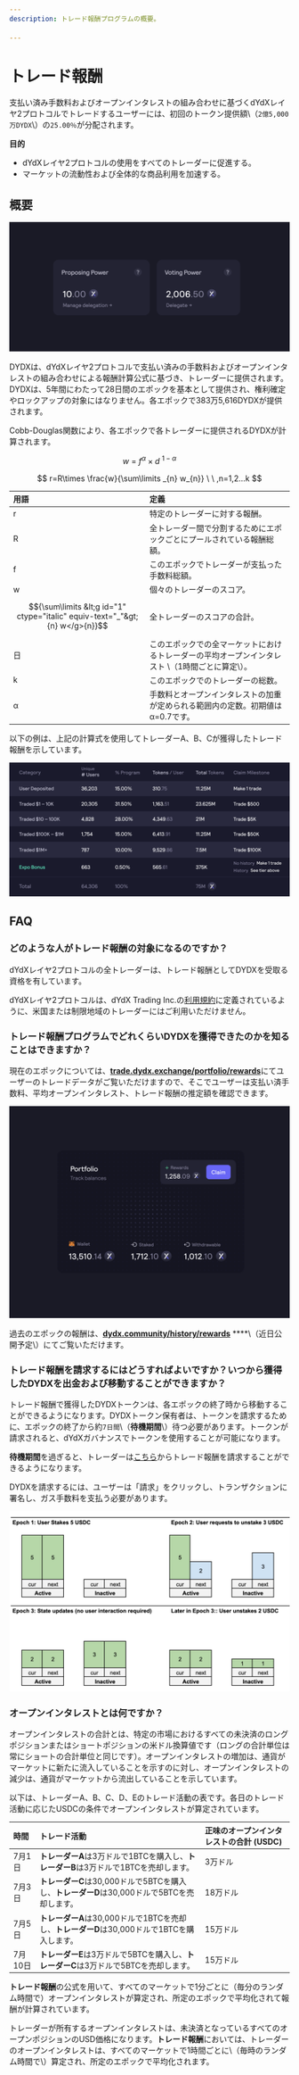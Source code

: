 ```yaml
---
description: トレード報酬プログラムの概要。

---
```


# トレード報酬

支払い済み手数料およびオープンインタレストの組み合わせに基づくdYdXレイヤ2プロトコルでトレードするユーザーには、初回のトークン提供額\（`2億5,000万DYDX`\）の`25.00％`が分配されます。

**目的**

* dYdXレイヤ2プロトコルの使用をすべてのトレーダーに促進する。
* マーケットの流動性および全体的な商品利用を加速する。

## **概要**

![dYdXレイヤ2プロトコルでトレードすることで報酬を獲得する](../.gitbook/assets/image%20%2814%29.png)

DYDXは、dYdXレイヤ2プロトコルで支払い済みの手数料およびオープンインタレストの組み合わせによる報酬計算公式に基づき、トレーダーに提供されます。DYDXは、5年間にわたって28日間のエポックを基本として提供され、権利確定やロックアップの対象にはなりません。各エポックで383万5,616DYDXが提供されます。

Cobb-Douglas関数により、各エポックで各トレーダーに提供されるDYDXが計算されます。

$$
w\ =\ f ^{\alpha } \times d \ ^{1-\alpha }
$$

$$
r=R\times \frac{w}{\sum\limits _{n} w_{n}} \ \ ,n=1,2...k
$$

| 用語 | 定義 |
| :--- | :--- |
| r | 特定のトレーダーに対する報酬。 |
| R | 全トレーダー間で分割するためにエポックごとにプールされている報酬総額。 |
| f | このエポックでトレーダーが支払った手数料総額。 |
| w | 個々のトレーダーのスコア。 |
| $${\sum\limits &lt;g id="1" ctype="italic" equiv-text="_"&gt;{n} w</g>{n}}$$ | 全トレーダーのスコアの合計。 |
| 日 | このエポックでの全マーケットにおけるトレーダーの平均オープンインタレスト \（1時間ごとに算定\）。 |
| k | このエポックでのトレーダーの総数。 |
| α | 手数料とオープンインタレストの加重が定められる範囲内の定数。初期値はα=0.7です。 |

以下の例は、上記の計算式を使用してトレーダーA、B、Cが獲得したトレード報酬を示しています。

![トレード報酬の分配例](../.gitbook/assets/image%20%2838%29.png)

## FAQ

### どのような人がトレード報酬の対象になるのですか？

dYdXレイヤ2プロトコルの全トレーダーは、トレード報酬としてDYDXを受取る資格を有しています。

dYdXレイヤ2プロトコルは、dYdX Trading Inc.の[利用規約](https://dydx.exchange/terms)に定義されているように、米国または制限地域のトレーダーにはご利用いただけません。

### トレード報酬プログラムでどれくらいDYDXを獲得できたのかを知ることはできますか？

現在のエポックについては、[**trade.dydx.exchange/portfolio/rewards**](https://trade.dydx.exchange/portfolio/rewards)にてユーザーのトレードデータがご覧いただけますので、そこでユーザーは支払い済手数料、平均オープンインタレスト、トレード報酬の推定額を確認できます。

![現在のエポックの報酬情報](../.gitbook/assets/image%20%2820%29.png)

過去のエポックの報酬は、[**dydx.community/history/rewards**](https://dydx.community/history/rewards) ****\（近日公開予定\）にてご覧いただけます。

### トレード報酬を請求するにはどうすればよいですか？いつから獲得したDYDXを出金および移動することができますか？

トレード報酬で獲得したDYDXトークンは、各エポックの終了時から移動することができるようになります。DYDXトークン保有者は、トークンを請求するために、エポックの終了から約`7日間`\（**待機期間**\）待つ必要があります。トークンが請求されると、dYdXガバナンスでトークンを使用することが可能になります。

**待機期間**を過ぎると、トレーダーは[こちら](https://dydx.community/dashboard)からトレード報酬を請求することができるようになります。

DYDXを請求するには、ユーザーは「請求」をクリックし、トランザクションに署名し、ガス手数料を支払う必要があります。

![報酬のポートフォリオ概要](../.gitbook/assets/image.png)

### オープンインタレストとは何ですか？

オープンインタレストの合計とは、特定の市場におけるすべての未決済のロングポジションまたはショートポジションの米ドル換算値です（ロングの合計単位は常にショートの合計単位と同じです）。オープンインタレストの増加は、通貨がマーケットに新たに流入していることを示すのに対し、オープンインタレストの減少は、通貨がマーケットから流出していることを示しています。

以下は、トレーダーA、B、C、D、Eのトレード活動の表です。各日のトレード活動に応じたUSDCの条件でオープンインタレストが算定されています。

| 時間 | トレード活動 | 正味のオープンインタレストの合計 \(USDC\) |
| :--- | :--- | :--- |
| 7月1日 | **トレーダーA**は3万ドルで1BTCを購入し、**トレーダーB**は3万ドルで1BTCを売却します。 | 3万ドル |
| 7月3日 | **トレーダーC**は30,000ドルで5BTCを購入し、**トレーダーD**は30,000ドルで5BTCを売却します。 | 18万ドル |
| 7月5日 | **トレーダーA**は30,000ドルで1BTCを売却し、**トレーダーD**は30,000ドルで1BTCを購入します。 | 15万ドル |
| 7月10日 | **トレーダーE**は3万ドルで5BTCを購入し、**トレーダーC**は3万ドルで5BTCを売却します。 | 15万ドル |

**トレード報酬**の公式を用いて、すべてのマーケットで1分ごとに（毎分のランダム時間で）オープンインタレストが算定され、所定のエポックで平均化されて報酬が計算されています。

トレーダーが所有するオープンインタレストは、未決済となっているすべてのオープンポジションのUSD価格になります。**トレード報酬**においては、トレーダーのオープンインタレストは、すべてのマーケットで1時間ごとに\（毎時のランダム時間で\）算定され、所定のエポックで平均化されます。

